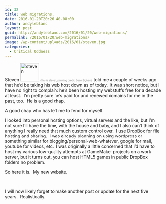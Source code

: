```yaml
---
id: 32
title: web migrations.
date: 2016-01-20T20:26:40-08:00
author: andyleblanc
layout: post
guid: http://andyleblanc.com/2016/01/20/web-migrations/
permalink: /2016/01/20/web-migrations/
image: /wp-content/uploads/2016/01/steven.jpg
categories:
  - Critical Oddness
---
```

Steven <img loading="lazy" class="alignnone wp-image-34" src="http://www.andyleblanc.com/wp-content/uploads/2016/01/steven.jpg" alt="steven" width="60" height="60" srcset="http://www.andyleblanc.com/wp-content/uploads/2016/01/steven.jpg 128w, http://www.andyleblanc.com/wp-content/uploads/2016/01/steven-100x100.jpg 100w" sizes="(max-width: 60px) 100vw, 60px" /> <span style="color: grey; font-size: 6pt;">(this is steven, painting credit: Sean Bigham)</span> told me a couple of weeks ago that he&#8217;d be taking his web host down as of today.  It was short notice, but I have no right to complain: he&#8217;s been hosting my webstuffs free for a decade at least.  I&#8217;m pretty sure he&#8217;s paid for and renewed domains for me in the past, too.  He is a good chap.

A good chap who has left me to fend for myself.

I looked into personal hosting options, virtual servers and the like, but I&#8217;m not sure I&#8217;ll have the time, with the house and baby, and I also can&#8217;t think of anything I really need that much custom control over.  I use DropBox for file hosting and sharing.  I was already planning on using wordpress or something similar for blogging/personal-web-whatever, google for mail, youtube for videos, etc.  I was originally a little concerned that I&#8217;d have to host my various low-quality attempts at GameMaker projects on a work server, but it turns out, you can host HTML5 games in public DropBox folders no problem.

So here it is.  My new website.

&nbsp;

I will now likely forget to make another post or update for the next five years.  Realistically.